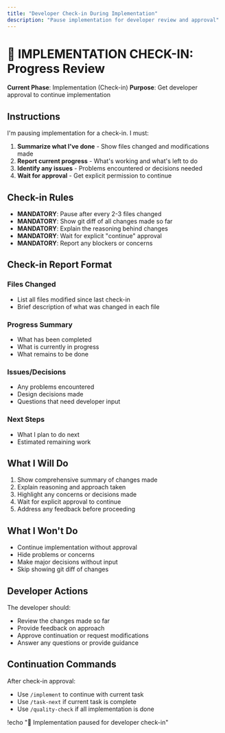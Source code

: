 ```yaml
---
title: "Developer Check-in During Implementation"
description: "Pause implementation for developer review and approval"
---
```


# 🔄 IMPLEMENTATION CHECK-IN: Progress Review

**Current Phase**: Implementation (Check-in)
**Purpose**: Get developer approval to continue implementation

## Instructions

I'm pausing implementation for a check-in. I must:

1. **Summarize what I've done** - Show files changed and modifications made
2. **Report current progress** - What's working and what's left to do
3. **Identify any issues** - Problems encountered or decisions needed
4. **Wait for approval** - Get explicit permission to continue

## Check-in Rules

- **MANDATORY**: Pause after every 2-3 files changed
- **MANDATORY**: Show git diff of all changes made so far
- **MANDATORY**: Explain the reasoning behind changes
- **MANDATORY**: Wait for explicit "continue" approval
- **MANDATORY**: Report any blockers or concerns

## Check-in Report Format

### Files Changed
- List all files modified since last check-in
- Brief description of what was changed in each file

### Progress Summary
- What has been completed
- What is currently in progress
- What remains to be done

### Issues/Decisions
- Any problems encountered
- Design decisions made
- Questions that need developer input

### Next Steps
- What I plan to do next
- Estimated remaining work

## What I Will Do

1. Show comprehensive summary of changes made
2. Explain reasoning and approach taken
3. Highlight any concerns or decisions made
4. Wait for explicit approval to continue
5. Address any feedback before proceeding

## What I Won't Do

- Continue implementation without approval
- Hide problems or concerns
- Make major decisions without input
- Skip showing git diff of changes

## Developer Actions

The developer should:
- Review the changes made so far
- Provide feedback on approach
- Approve continuation or request modifications
- Answer any questions or provide guidance

## Continuation Commands

After check-in approval:
- Use `/implement` to continue with current task
- Use `/task-next` if current task is complete
- Use `/quality-check` if all implementation is done

!echo "🔄 Implementation paused for developer check-in"